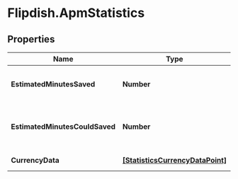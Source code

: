 # Flipdish.ApmStatistics

## Properties
Name | Type | Description | Notes
------------ | ------------- | ------------- | -------------
**EstimatedMinutesSaved** | **Number** | Total amount of time spent with APM | [optional] 
**EstimatedMinutesCouldSaved** | **Number** | Total amount of time that could be saved | [optional] 
**CurrencyData** | [**[StatisticsCurrencyDataPoint]**](StatisticsCurrencyDataPoint.md) | Currency based data | [optional] 


